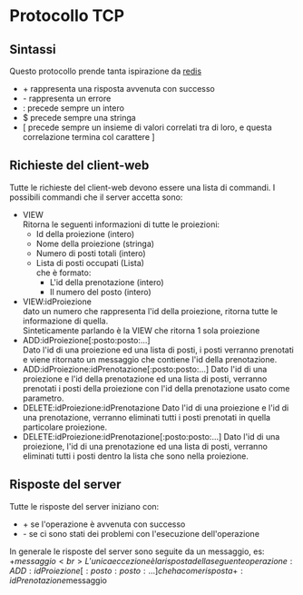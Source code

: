 # Protocollo TCP
## Sintassi
Questo protocollo prende tanta ispirazione da [redis](https://redis.io/docs/about/)<br>
- \+ rappresenta una risposta avvenuta con successo
- \- rappresenta un errore
- : precede sempre un intero
- $ precede sempre una stringa
- [ precede sempre un insieme di valori correlati tra di loro, e questa correlazione termina col carattere ] 
## Richieste del client-web
Tutte le richieste del client-web devono essere una lista di commandi.
I possibili commandi che il server accetta sono:
- VIEW<br>Ritorna le seguenti informazioni di tutte le proiezioni: 
  - Id della proiezione (intero)
  - Nome della proiezione (stringa)
  - Numero di posti totali (intero)
  - Lista di posti occupati (Lista)<br>
    che è formato:
    - L'id della prenotazione (intero)
    - Il numero del posto (intero)
- VIEW:idProiezione<br>
  dato un numero che rappresenta l'id della proiezione, ritorna tutte le informazione di quella.<br>
  Sinteticamente parlando è la VIEW che ritorna 1 sola proiezione
- ADD:idProiezione[:posto:posto:...]<br>
  Dato l'id di una proiezione ed una lista di posti, i posti verranno prenotati e viene ritornato un messaggio che contiene l'id della prenotazione.
- ADD:idProiezione:idPrenotazione[:posto:posto:...]
  Dato l'id di una proiezione e l'id della prenotazione ed una lista di posti, verranno prenotati i posti della proiezione con l'id della prenotazione usato come parametro.
- DELETE:idProiezione:idPrenotazione
  Dato l'id di una proiezione e l'id di una prenotazione, verranno eliminati tutti i posti prenotati in quella particolare proiezione.
- DELETE:idProiezione:idPrenotazione[:posto:posto:...]
  Dato l'id di una proiezione, l'id di una prenotazione ed una lista di posti, verranno eliminati tutti i posti dentro la lista che sono nella proiezione.
## Risposte del server
Tutte le risposte del server iniziano con:
- \+ se l'operazione è avvenuta con successo
- \- se ci sono stati dei problemi con l'esecuzione dell'operazione

In generale le risposte del server sono seguite da un messaggio, es: +$messaggio<br>
L'unica eccezione è la risposta della seguente operazione: ADD:idProiezione[:posto:posto:...] che ha come risposta +:idPrenotazione$messaggio